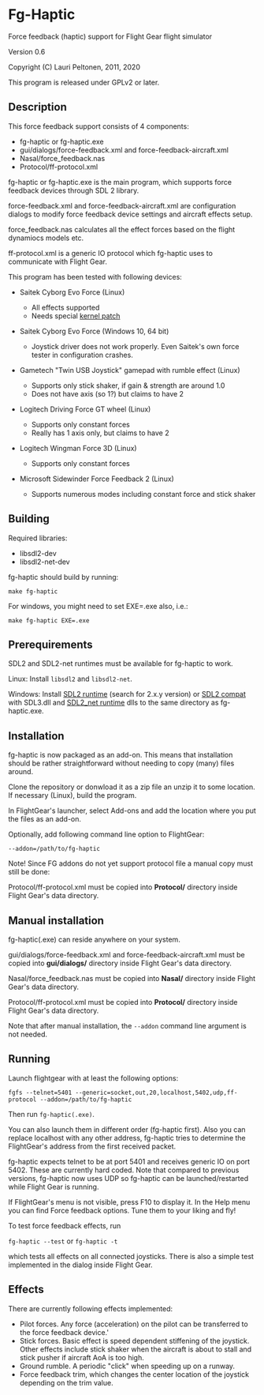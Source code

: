 Fg-Haptic
=========

Force feedback (haptic) support for Flight Gear flight simulator

Version 0.6

Copyright (C) Lauri Peltonen, 2011, 2020

This program is released under GPLv2 or later.


Description
-----------

This force feedback support consists of 4 components:
- fg-haptic or fg-haptic.exe
- gui/dialogs/force-feedback.xml and force-feedback-aircraft.xml
- Nasal/force_feedback.nas
- Protocol/ff-protocol.xml

fg-haptic or fg-haptic.exe is the main program, which
supports force feedback devices through SDL 2 library.

force-feedback.xml and force-feedback-aircraft.xml are configuration 
dialogs to modify force feedback device settings and aircraft effects setup.

force_feedback.nas calculates all the effect forces based on the 
flight dynamiocs models etc.

ff-protocol.xml is a generic IO protocol which fg-haptic
uses to communicate with Flight Gear.

This program has been tested with following devices:

- Saitek Cyborg Evo Force (Linux)
  * All effects supported
  * Needs special [kernel patch](https://github.com/zanppa/hid-pidff/)

- Saitek Cyborg Evo Force (Windows 10, 64 bit)
  * Joystick driver does not work properly. Even Saitek's own force tester in configuration crashes.

- Gametech "Twin USB Joystick" gamepad with rumble effect (Linux)
  * Supports only stick shaker, if gain & strength are around 1.0
  * Does not have axis (so 1?) but claims to have 2

- Logitech Driving Force GT wheel (Linux)
  * Supports only constant forces
  * Really has 1 axis only, but claims to have 2

- Logitech Wingman Force 3D (Linux)
  * Supports only constant forces

- Microsoft Sidewinder Force Feedback 2 (Linux)
  * Supports numerous modes including constant force and stick shaker


Building
--------

Required libraries:
- libsdl2-dev
- libsdl2-net-dev

fg-haptic should build by running:

    make fg-haptic


For windows, you might need to set EXE=.exe also, i.e.:

    make fg-haptic EXE=.exe



Prerequirements
---------------

SDL2 and SDL2-net runtimes must be available for fg-haptic to work.

Linux: Install `libsdl2` and `libsdl2-net`.

Windows: Install [SDL2 runtime](https://github.com/libsdl-org/SDL/releases) (search for 2.x.y version) or [SDL2 compat](https://github.com/libsdl-org/sdl2-compat/releases) with SDL3.dll and [SDL2_net runtime](https://github.com/libsdl-org/SDL_net/releases) dlls to the same directory as fg-haptic.exe.



Installation
------------

fg-haptic is now packaged as an add-on. This means that installation should be rather 
straightforward without needing to copy (many) files around.

Clone the repository or donwload it as a zip file an unzip it to some location. If necessary (Linux), 
build the program.

In FlightGear's launcher, select Add-ons and add the location where you put the files as an add-on. 

Optionally, add following command line option to FlightGear:

    --addon=/path/to/fg-haptic

Note! Since FG addons do not yet support protocol file a manual copy must still be done:

Protocol/ff-protocol.xml must be copied into **Protocol/** directory
inside Flight Gear's data directory.



Manual installation
-------------------

fg-haptic(.exe) can reside anywhere on your system.

gui/dialogs/force-feedback.xml and force-feedback-aircraft.xml must be copied into **gui/dialogs/** directory
inside Flight Gear's data directory.

Nasal/force_feedback.nas must be copied into **Nasal/** directory
inside Flight Gear's data directory.

Protocol/ff-protocol.xml must be copied into **Protocol/** directory
inside Flight Gear's data directory.

Note that after manual installation, the ```--addon``` command line argument is not needed.


Running
-------

Launch flightgear with at least the following options:

    fgfs --telnet=5401 --generic=socket,out,20,localhost,5402,udp,ff-protocol --addon=/path/to/fg-haptic

Then run ```fg-haptic(.exe)```.

You can also launch them in different order (fg-haptic first). Also you can 
replace localhost with any other address, fg-haptic tries to determine the
FlightGear's address from the first received packet.

fg-haptic expects telnet to be at port 5401 and receives generic IO on port
5402. These are currently hard coded. Note that compared to previous versions,
fg-haptic now uses UDP so fg-haptic can be launched/restarted while Flight Gear
is running.

If FlightGear's menu is not visible, press F10 to display it.
In the Help menu you can find Force feedback options.
Tune them to your liking and fly!

To test force feedback effects, run

```fg-haptic --test```    or  ```fg-haptic -t```

which tests all effects on all connected joysticks. There is also a simple test
implemented in the dialog inside Flight Gear.

Effects
-------

There are currently following effects implemented:
- Pilot forces. Any force (acceleration) on the pilot can be transferred to the
force feedback device.'
- Stick forces. Basic effect is speed dependent stiffening of the joystick. Other
effects include stick shaker when the aircraft is about to stall and stick pusher
if aircraft AoA is too high.
- Ground rumble. A periodic "click" when speeding up on a runway.
- Force feedback trim, which changes the center location of the joystick depending
on the trim value.
